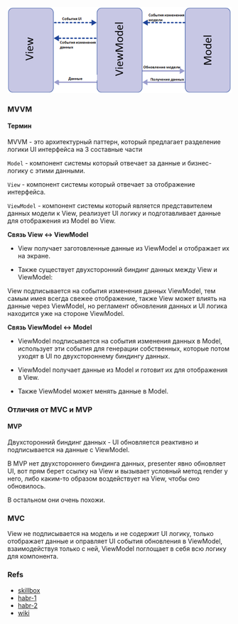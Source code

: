 ![alt text](docs/3a38f65895eec8816ccacb3388de200a.png)

### MVVM

#### Термин

MVVM - это архитектурный паттерн, который предлагает разделение логики UI интерфейса на 3 составные части

`Model` - компонент системы который отвечает за данные и бизнес-логику с этими данными.

`View` - компонент системы который отвечает за отображение интерфейса.

`ViewModel` - компонент системы который является представителем данных модели к View, реализует UI логику и подготавливает данные для отображения из Model во View.

**Связь View ↔ ViewModel**

- View получает заготовленные данные из ViewModel и отображает их на экране.

- Также существует двухсторонний биндинг данных между View и ViewModel:

View подписывается на события изменения данных ViewModel, тем самым имея всегда свежее отображение, также View может влиять на данные через ViewModel, но регламент обновления данных и UI логика находится уже на стороне ViewModel.

**Связь ViewModel ↔ Model**

- ViewModel подписывается на события изменения данных в Model, использует эти события для генерации собственных, которые потом уходят в UI по двухстороннему биндингу данных.

- ViewModel получает данные из Model и готовит их для отображения в View.

- Также ViewModel может менять данные в Model.

### Отличия от MVC и MVP

#### MVP

Двухсторонний биндинг данных - UI обновляется реактивно и подписывается на данные с ViewModel.

В MVP нет двухстороннего биндинга данных, presenter явно обновляет UI, вот прям берет ссылку на View и вызывает условный метод render у него, либо каким-то образом воздействует на View, чтобы оно обновилось.

В остальном они очень похожи.

### MVC

View не подписывается на модель и не содержит UI логику, только отображает данные и оправляет UI события обновления в ViewModel, взаимодействуя только с ней, ViewModel поглощает в себя всю логику для компонента.

### Refs

- [skillbox](https://skillbox.ru/media/code/mvvm_proektirovanie_prilozheniy_dlya_windows/?utm_source=media&utm_medium=link&utm_campaign=all_all_media_links_links_articles_all_all_skillbox)
- [habr-1](https://habr.com/ru/articles/338518/)
- [habr-2](https://habr.com/ru/articles/215605/)
- [wiki](https://en.wikipedia.org/wiki/Model%E2%80%93view%E2%80%93viewmodel)
